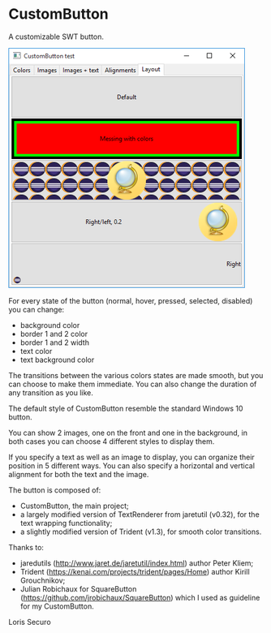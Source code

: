 # CustomButton

A customizable SWT button.

![alt tag](screenshot.png)

For every state of the button (normal, hover, pressed, selected, disabled) you can change:
- background color
- border 1 and 2 color
- border 1 and 2 width
- text color
- text background color

The transitions between the various colors states are made smooth, but you can choose to make them immediate.
You can also change the duration of any transition as you like.

The default style of CustomButton resemble the standard Windows 10 button.

You can show 2 images, one on the front and one in the background, in both cases you can choose 4 different styles to display them.

If you specify a text as well as an image to display, you can organize their position in 5 different ways.
You can also specify a horizontal and vertical alignment for both the text and the image.

The button is composed of:
- CustomButton, the main project;
- a largely modified version of TextRenderer from jaretutil (v0.32), for the text wrapping functionality;
- a slightly modified version of Trident (v1.3), for smooth color transitions.

Thanks to:
- jaredutils (http://www.jaret.de/jaretutil/index.html) author Peter Kliem;
- Trident (https://kenai.com/projects/trident/pages/Home) author Kirill Grouchnikov;
- Julian Robichaux for SquareButton (https://github.com/jrobichaux/SquareButton) which I used as guideline for my CustomButton.
 
Loris Securo
